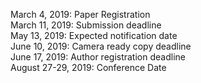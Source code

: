 March 4, 2019: Paper Registration<br/>
March 11, 2019: Submission deadline<br/>
May 13, 2019: Expected notification date<br/>
June 10, 2019: Camera ready copy deadline<br/>
June 17, 2019: Author registration deadline<br/>
August 27-29, 2019: Conference Date
